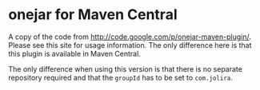 onejar for Maven Central
===========================================

A copy of the code from http://code.google.com/p/onejar-maven-plugin/. Please see this site for usage information. The
only difference here is that this plugin is available in Maven Central.

The only difference when using this version is that there is no separate repository required and that the ``groupId``
has to be set to ``com.jolira``.
